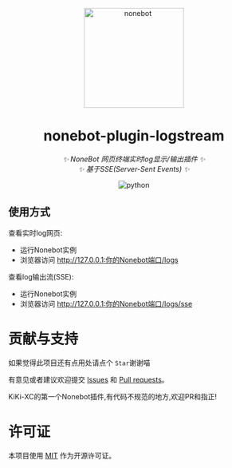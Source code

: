 <p align="center">
  <a href="https://nonebot.dev/"><img src="https://nonebot.dev/logo.png" width="200" height="200" alt="nonebot"></a>
</p>

<div align="center">

# nonebot-plugin-logstream

_✨ NoneBot 网页终端实时log显示/输出插件 ✨_ 
<br>
_✨ 基于SSE(Server-Sent Events) ✨_


</div>

<p align="center">
  <img src="https://img.shields.io/badge/python-3.8+-blue.svg" alt="python">
</p>

## 使用方式

查看实时log网页:

- 运行Nonebot实例
- 浏览器访问 http://127.0.0.1:你的Nonebot端口/logs 

查看log输出流(SSE):

- 运行Nonebot实例
- 浏览器访问 http://127.0.0.1:你的Nonebot端口/logs/sse

# 贡献与支持

如果觉得此项目还有点用处请点个 `Star`谢谢喵

有意见或者建议欢迎提交 [Issues](https://github.com/KiKi-XC/nonebot_plugin_logstream/issues)
和 [Pull requests](https://github.com/KiKi-XC/nonebot_plugin_logstream/pulls)。

KiKi-XC的第一个Nonebot插件,有代码不规范的地方,欢迎PR和指正!
# 许可证

本项目使用 [MIT](./LICENSE) 作为开源许可证。
